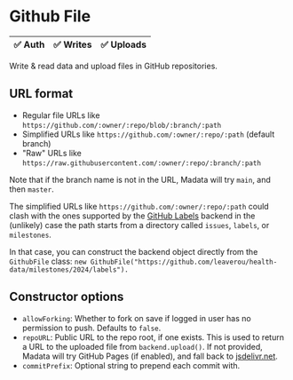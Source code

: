 # Github File

| ✅ Auth | ✅ Writes | ✅ Uploads |
|---------|-----------|-----------|

Write & read data and upload files in GitHub repositories.

## URL format

* Regular file URLs like `https://github.com/:owner/:repo/blob/:branch/:path`
* Simplified URLs like `https://github.com/:owner/:repo/:path` (default branch)
* "Raw" URLs like `https://raw.githubusercontent.com/:owner/:repo/:branch/:path`

Note that if the branch name is not in the URL, Madata will try `main`, and then `master`.

<div class=note>

The simplified URLs like `https://github.com/:owner/:repo/:path` could clash with the ones supported by the [GitHub Labels](../labels/) backend in the (unlikely) case the path starts from a directory called `issues`, `labels`, or `milestones`.

In that case, you can construct the backend object directly from the `GithubFile` class: `new GithubFile("https://github.com/leaverou/health-data/milestones/2024/labels").`

</div>

## Constructor options

* `allowForking`: Whether to fork on save if logged in user has no permission to push. Defaults to `false`.
* `repoURL`: Public URL to the repo root, if one exists.
This is used to return a URL to the uploaded file from `backend.upload()`.
If not provided, Madata will try GitHub Pages (if enabled), and fall back to [jsdelivr.net](https://www.jsdelivr.com/).
* `commitPrefix`: Optional string to prepend each commit with.